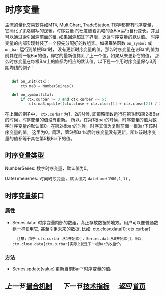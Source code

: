 # 时序变量

主流的量化交易软件如MT4, MultiChart, TradeStation, TB等都带有时序变量，它简化了策略编写的逻辑。时序变量
的长度随着策略的逐Bar运行自行变长。并且可以通过索引回溯前面的值, 如果回溯超过了界限，返回时序变量的默认值。
时序变量的内部实现封装了一个预先分配好的数组实。如果策略函数 ``on_symbol`` 或 ``on_bar`` 运行到某根Bar时，
没有更新时序变量的值，那么时序变量在该Bar的值为前其在前一根Bar的值，即它的最新值拷贝了上一个值。如果从未更新它的值，
那么时序变量在每根Bar上的值都为相应的默认值。以下是一个用时序变量保存3周期均线的例子：

``` python

   def on_init(ctx):
       ctx.ma3 = NumberSeires()

   def on_symbol(ctx):
       if ctx.curbar >= 3 and ctx.curbar <= 5:
           ctx.ma3.update((ctx.close + ctx.close[1] + ctx.close[2]) / 3)
```
在上面的例子中， ``ctx.curbar`` 为1，2的时候, 即策略函数运行在第1根和第2根Bar的时候，时序变量的值没有更新。
所以，在第1根bar的时候，时序变量的值为数字时序变量的默认值0。在第2根bar的时候，时序其值为复制前面一根Bar下该时序变量的值，
这里为0。同理，第5根Bar以后时序变量没有更新，所以该时序变量的值都等于其在第5根Bar下的值。

## 时序变量类型

NumberSeries: 数字时序变量，默认值为0。

DateTimeSeries: 时间时序变量，默认值为 ``datetime(1980,1,1)`` 。


## 时序变量接口

### 属性

* Series.data: 时序变量内部的数组，真正存放数据的地方。用户可以像普通数组一样使用它, 甚至引用未来的数据, 比如:
     ctx.close.data[0: ctx.curbar]

        注意: 由于 ctx.curbar 从1开始索引，Series.data从0开始索引，所以 ctx.close.data[ctx.curbar]实际上就是下一根Bar的收盘价。

### 方法

* Series.update(value) 更新当前Bar下时序变量的值。


## _上一节_&nbsp;[撮合机制](match.md)  &nbsp;&nbsp;&nbsp;&nbsp;&nbsp;   _下一节_&nbsp;[技术指标](technical.md) &nbsp;&nbsp;&nbsp;&nbsp;&nbsp;_返回_&nbsp;[首页](wiki.md)
